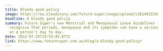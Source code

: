 ```yaml
---
title: Bloody good policy
image: https://res.cloudinary.com/future-super/image/upload/v1619415184/siora-photography-228Ug-nLxx8-unsplash.jpg
headline: A bloody good policy
summary: Future Super's new Menstrual and Menopausal Leave Guidelines finally
  recognise that periods, menopause and its symptoms can have a serious impact
  on a person’s day to day.
date: 2022-07-25T23:53:49.077Z
link: https://www.futuresuper.com.au/blog/a-bloody-good-policy/
---
```

